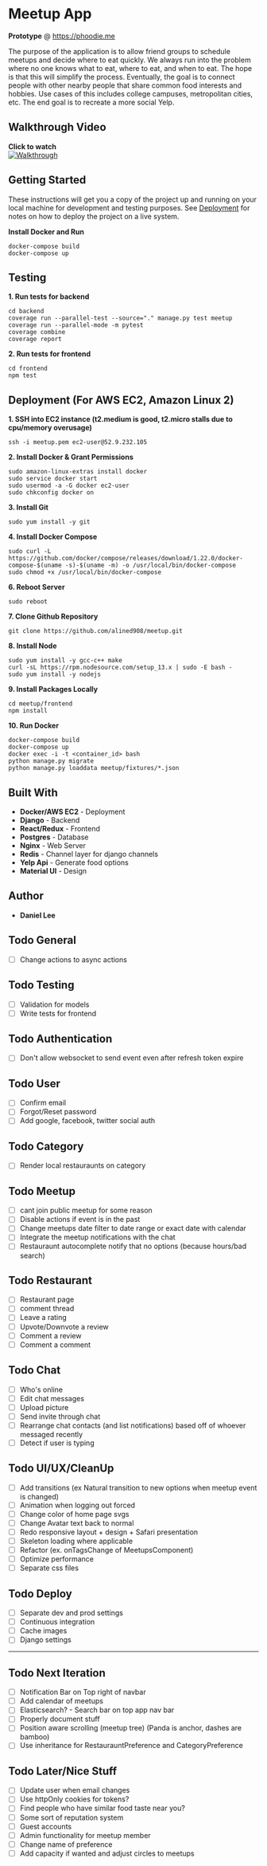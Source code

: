 # Meetup App
**Prototype** @ https://phoodie.me

The purpose of the application is to allow friend groups to schedule meetups and decide where to eat quickly.  We always run into the problem where no one knows what to eat, where to eat, and when to eat.  The hope is that this will simplify the process.  Eventually, the goal is to connect people with other nearby people that share common food interests and hobbies. Use cases of this includes college campuses, metropolitan cities, etc. The end goal is to recreate a more social Yelp.

## Walkthrough Video
**Click to watch**  
[![Walkthrough](https://lh3.googleusercontent.com/vA4tG0v4aasE7oIvRIvTkOYTwom07DfqHdUPr6k7jmrDwy_qA_SonqZkw6KX0OXKAdk)](https://www.youtube.com/watch?v=cGb9SDsrlQ0)

## Getting Started
These instructions will get you a copy of the project up and running on your local machine for development and testing purposes. See [Deployment](#deployment) for notes on how to deploy the project on a live system.

**Install Docker and Run**
```
docker-compose build
docker-compose up
```

## Testing
**1. Run tests for backend**
```
cd backend
coverage run --parallel-test --source="." manage.py test meetup
coverage run --parallel-mode -m pytest
coverage combine
coverage report
```
**2. Run tests for frontend**
```
cd frontend
npm test
```

## Deployment (For AWS EC2, Amazon Linux 2)
**1. SSH into EC2 instance (t2.medium is good, t2.micro stalls due to cpu/memory overusage)**
``` 
ssh -i meetup.pem ec2-user@52.9.232.105
```
**2. Install Docker & Grant Permissions**
```
sudo amazon-linux-extras install docker
sudo service docker start
sudo usermod -a -G docker ec2-user
sudo chkconfig docker on
```
**3. Install Git**
```
sudo yum install -y git
```
**4. Install Docker Compose**
```
sudo curl -L https://github.com/docker/compose/releases/download/1.22.0/docker-compose-$(uname -s)-$(uname -m) -o /usr/local/bin/docker-compose
sudo chmod +x /usr/local/bin/docker-compose
```
**6. Reboot Server**
```
sudo reboot
```
**7. Clone Github Repository** 
```
git clone https://github.com/alined908/meetup.git
```
**8. Install Node**
```
sudo yum install -y gcc-c++ make
curl -sL https://rpm.nodesource.com/setup_13.x | sudo -E bash -
sudo yum install -y nodejs
```
**9. Install Packages Locally**
```
cd meetup/frontend
npm install
```
**10. Run Docker**
```
docker-compose build
docker-compose up
docker exec -i -t <container_id> bash
python manage.py migrate
python manage.py loaddata meetup/fixtures/*.json
```

## Built With

* **Docker/AWS EC2** - Deployment
* **Django** - Backend
* **React/Redux** - Frontend
* **Postgres** - Database
* **Nginx** - Web Server
* **Redis** - Channel layer for django channels
* **Yelp Api** - Generate food options
* **Material UI** - Design

## Author
* **Daniel Lee** 

## Todo General
- [ ] Change actions to async actions

## Todo Testing 
- [ ] Validation for models
- [ ] Write tests for frontend

## Todo Authentication
- [ ] Don't allow websocket to send event even after refresh token expire

## Todo User
- [ ] Confirm email
- [ ] Forgot/Reset password
- [ ] Add google, facebook, twitter social auth

## Todo Category
- [ ] Render local restauraunts on category 

## Todo Meetup
- [ ] cant join public meetup for some reason
- [ ] Disable actions if event is in the past
- [ ] Change meetups date filter to date range or exact date with calendar
- [ ] Integrate the meetup notifications with the chat 
- [ ] Restauraunt autocomplete notify that no options (because hours/bad search)

## Todo Restaurant
- [ ] Restaurant page
- [ ] comment thread 
- [ ] Leave a rating 
- [ ] Upvote/Downvote a review
- [ ] Comment a review
- [ ] Comment a comment

## Todo Chat
- [ ] Who's online
- [ ] Edit chat messages
- [ ] Upload picture
- [ ] Send invite through chat
- [ ] Rearrange chat contacts (and list notifications) based off of whoever messaged recently
- [ ] Detect if user is typing

## Todo UI/UX/CleanUp
- [ ] Add transitions (ex Natural transition to new options when meetup event is changed)
- [ ] Animation when logging out forced
- [ ] Change color of home page svgs
- [ ] Change Avatar text back to normal
- [ ] Redo responsive layout + design + Safari presentation
- [ ] Skeleton loading where applicable
- [ ] Refactor (ex. onTagsChange of MeetupsComponent)
- [ ] Optimize performance
- [ ] Separate css files

## Todo Deploy
- [ ] Separate dev and prod settings
- [ ] Continuous integration
- [ ] Cache images
- [ ] Django settings

------------------------------------------------------------------

## Todo Next Iteration
- [ ] Notification Bar on Top right of navbar
- [ ] Add calendar of meetups
- [ ] Elasticsearch? - Search bar on top app nav bar
- [ ] Properly document stuff
- [ ] Position aware scrolling (meetup tree) (Panda is anchor, dashes are bamboo)
- [ ] Use inheritance for RestaurauntPreference and CategoryPreference

## Todo Later/Nice Stuff
- [ ] Update user when email changes
- [ ] Use httpOnly cookies for tokens?
- [ ] Find people who have similar food taste near you?
- [ ] Some sort of reputation system
- [ ] Guest accounts
- [ ] Admin functionality for meetup member
- [ ] Change name of preference
- [ ] Add capacity if wanted and adjust circles to meetups
